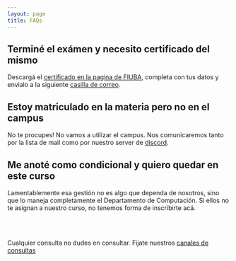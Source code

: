 ```yaml
---
layout: page
title: FAQs
---
```


## Terminé el exámen y necesito certificado del mismo

Descargá el [certificado en la pagina de FIUBA](https://cms.fi.uba.ar/uploads/CONSTANCIA_POR_RENDIR_EXAMEN_2021_726815957f.pdf), completa con tus datos y envialo a la siguiente <a href="https://mail.google.com/mail/?view=cm&fs=1&to=lleveroni@fi.uba.ar" target="_blank"> casilla de correo</a>.

## Estoy matriculado en la materia pero no en el campus

No te procupes! No vamos a utilizar el campus. Nos comunicaremos tanto por la lista de mail como por nuestro server de [discord](https://discord.gg/yPdNkej).

## Me anoté como condicional y quiero quedar en este curso

Lamentablemente esa gestión no es algo que dependa de nosotros, sino que lo maneja completamente el Departamento de Computación. Si ellos no te asignan a nuestro curso, no tenemos forma de inscribirte acá.

<br><br>
<p class="text-muted">Cualquier consulta no dudes en consultar. Fijate nuestros <a href="/#canales-consultas">canales de consultas</a></p>